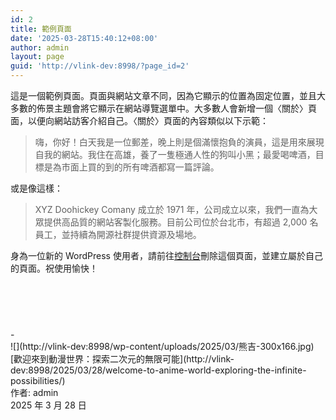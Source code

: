```yaml
---
id: 2
title: 範例頁面
date: '2025-03-28T15:40:12+08:00'
author: admin
layout: page
guid: 'http://vlink-dev:8998/?page_id=2'
---
```


這是一個範例頁面。頁面與網站文章不同，因為它顯示的位置為固定位置，並且大多數的佈景主題會將它顯示在網站導覽選單中。大多數人會新增一個〈關於〉頁面，以便向網站訪客介紹自己。〈關於〉頁面的內容類似以下示範：

> 嗨，你好！白天我是一位郵差，晚上則是個滿懷抱負的演員，這是用來展現自我的網站。我住在高雄，養了一隻極通人性的狗叫小黑；最愛喝啤酒，目標是為市面上買的到的所有啤酒都寫一篇評論。

或是像這樣：

> XYZ Doohickey Comany 成立於 1971 年，公司成立以來，我們一直為大眾提供高品質的網站客製化服務。目前公司位於台北市，有超過 2,000 名員工，並持續為開源社群提供資源及場地。

身為一位新的 WordPress 使用者，請前往[控制台](http://vlink-dev:8998/wp-admin/)刪除這個頁面，並建立屬於自己的頁面。祝使用愉快！

<div aria-hidden="true" class="wp-block-spacer" style="height:74px"></div>- <div class="wp-block-latest-posts__featured-image">![](http://vlink-dev:8998/wp-content/uploads/2025/03/熊吉-300x166.jpg)</div>[歡迎來到動漫世界：探索二次元的無限可能](http://vlink-dev:8998/2025/03/28/welcome-to-anime-world-exploring-the-infinite-possibilities/)<div class="wp-block-latest-posts__post-author">作者: admin</div><time class="wp-block-latest-posts__post-date" datetime="2025-03-28T15:40:12+08:00">2025 年 3 月 28 日</time>